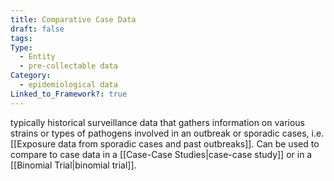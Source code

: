 ```yaml
---
title: Comparative Case Data
draft: false
tags: 
Type:
  - Entity
  - pre-collectable data
Category:
  - epidemiological data
Linked_to_Framework?: true
---
```

typically historical surveillance data that gathers information on various strains or types of pathogens involved in an outbreak or sporadic cases, i.e. [[Exposure data from sporadic cases and past outbreaks]]. Can be used to compare to case data in a [[Case-Case Studies|case-case study]] or in a [[Binomial Trial|binomial trial]]. 